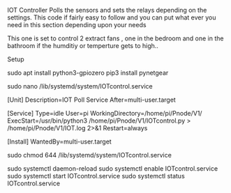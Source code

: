 
IOT Controller 
Polls the sensors and sets the relays depending on the settings.   This code if fairly easy 
to follow and you can put what ever you need in this section depending upon your needs

This one is set to control 2 extract fans ,  one in the bedroom and one in the bathroom 
if the humditiy or temperture gets to high..



Setup

sudo apt install python3-gpiozero
pip3 install pynetgear


sudo nano /lib/systemd/system/IOTcontrol.service

 [Unit]
 Description=IOT Poll Service
 After=multi-user.target

 [Service]
 Type=idle
 User=pi
 WorkingDirectory=/home/pi/Pnode/V1/
 ExecStart=/usr/bin/python3 /home/pi/Pnode/V1/IOTcontrol.py > /home/pi/Pnode/V1/IOT.log 2>&1
 Restart=always

 [Install]
 WantedBy=multi-user.target


sudo chmod 644 /lib/systemd/system/IOTcontrol.service

sudo systemctl daemon-reload
sudo systemctl enable IOTcontrol.service
sudo systemctl start IOTcontrol.service
sudo systemctl status IOTcontrol.service

